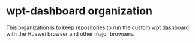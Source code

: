 # wpt-dashboard organization

This organization is to keep repositories to run the custom wpt dashboard with the Huawei browser and other major browsers.

